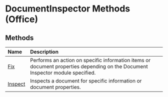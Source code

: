 
# DocumentInspector Methods (Office)

## Methods



|**Name**|**Description**|
|:-----|:-----|
|[Fix](b05326b0-779c-97f5-d3fd-705f82a141ef.md)|Performs an action on specific information items or document properties depending on the Document Inspector module specified.|
|[Inspect](5973fa7d-7218-74e3-b67c-c03fbaf4b930.md)|Inspects a document for specific information or document properties.|
